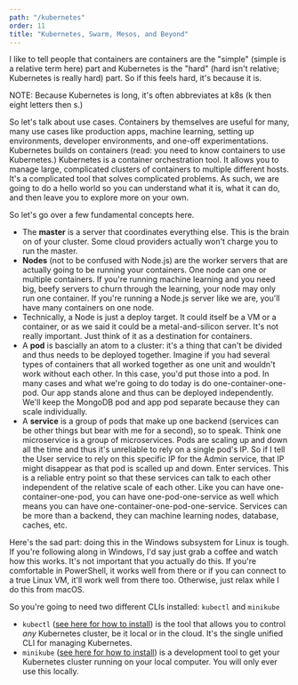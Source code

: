 ```yaml
---
path: "/kubernetes"
order: 11
title: "Kubernetes, Swarm, Mesos, and Beyond"
---
```


I like to tell people that containers are containers are the "simple" (simple is a relative term here) part and Kubernetes is the "hard" (hard isn't relative; Kubernetes is really hard) part. So if this feels hard, it's because it is.

NOTE: Because Kubernetes is long, it's often abbreviates at k8s (k then eight letters then s.)

So let's talk about use cases. Containers by themselves are useful for many, many use cases like production apps, machine learning, setting up environments, developer environments, and one-off experimentations. Kubernetes builds on containers (read: you need to know containers to use Kubernetes.) Kubernetes is a container orchestration tool. It allows you to manage large, complicated clusters of containers to multiple different hosts. It's a complicated tool that solves complicated problems. As such, we are going to do a hello world so you can understand what it is, what it can do, and then leave you to explore more on your own.

So let's go over a few fundamental concepts here.

- The **master** is a server that coordinates everything else. This is the brain on of your cluster. Some cloud providers actually won't charge you to run the master.
- **Nodes** (not to be confused with Node.js) are the worker servers that are actually going to be running your containers. One node can one or multiple containers. If you're running machine learning and you need big, beefy servers to churn through the learning, your node may only run one container. If you're running a Node.js server like we are, you'll have many containers on one node.
- Technically, a Node is just a deploy target. It could itself be a VM or a container, or as we said it could be a metal-and-silicon server. It's not really important. Just think of it as a destination for containers.
- A **pod** is bascially an atom to a cluster: it's a thing that can't be divided and thus needs to be deployed together. Imagine if you had several types of containers that all worked together as one unit and wouldn't work without each other. In this case, you'd put those into a pod. In many cases and what we're going to do today is do one-container-one-pod. Our app stands alone and thus can be deployed independently. We'll keep the MongoDB pod and app pod separate because they can scale individually.
- A **service** is a group of pods that make up one backend (services can be other things but bear with me for a second), so to speak. Think one microservice is a group of microservices. Pods are scaling up and down all the time and thus it's unreliable to rely on a single pod's IP. So if I tell the User service to rely on this specific IP for the Admin service, that IP might disappear as that pod is scalled up and down. Enter services. This is a reliable entry point so that these services can talk to each other independent of the relative scale of each other. Like you can have one-container-one-pod, you can have one-pod-one-service as well which means you can have one-container-one-pod-one-service. Services can be more than a backend, they can machine learning nodes, database, caches, etc.

Here's the sad part: doing this in the Windows subsystem for Linux is tough. If you're following along in Windows, I'd say just grab a coffee and watch how this works. It's not important that you actually do this. If you're comfortable in PowerShell, it works well from there or if you can connect to a true Linux VM, it'll work well from there too. Otherwise, just relax while I do this from macOS.

So you're going to need two different CLIs installed: `kubectl` and `minikube`

- `kubectl` ([see here for how to install][kubectl]) is the tool that allows you to control _any_ Kubernetes cluster, be it local or in the cloud. It's the single unified CLI for managing Kubernetes.
- `minikube` ([see here for how to install][minikube]) is a development tool to get your Kubernetes cluster running on your local computer. You will only ever use this locally.

[kubectl]: https://kubernetes.io/docs/tasks/tools/install-kubectl/
[minikube]: https://kubernetes.io/docs/tasks/tools/install-minikube/
